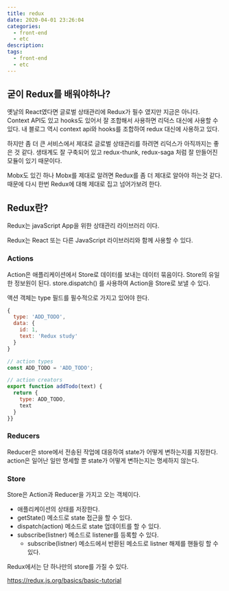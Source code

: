 ```yaml
---
title: redux
date: 2020-04-01 23:26:04
categories:
  - front-end
  - etc
description:
tags:
  - front-end
  - etc
---
```


## 굳이 Redux를 배워야하나?

옛날의 React였다면 글로벌 상태관리에 Redux가 필수 였지만 지금은 아니다. Context API도 있고 hooks도 있어서 잘 조합해서 사용하면 리덕스 대신에 사용할 수 있다. 내 블로그 역시 context api와 hooks를 조합하여 redux 대신에 사용하고 있다.

하지만 좀 더 큰 서비스에서 제대로 글로벌 상태관리를 하려면 리덕스가 아직까지는 좋은 것 같다. 생태계도 잘 구축되어 있고 redux-thunk, redux-saga 처럼 잘 만들어진 모듈이 있기 때문이다.

Mobx도 있긴 하나 Mobx를 제대로 알려면 Redux를 좀 더 제대로 알아야 하는것 같다. 때문에 다시 한번 Redux에 대해 제대로 집고 넘어가보려 한다.

## Redux란?

Redux는 javaScript App을 위한 상태관리 라이브러리 이다.

Redux는 React 또는 다른 JavaScript 라이브러리와 함께 사용할 수 있다.

### Actions

Action은 애플리케이션에서 Store로 데이터를 보내는 데이터 묶음이다. Store의 유일한 정보원이 된다.
store.dispatch() 를 사용하여 Action을 Store로 보낼 수 있다.

액션 객체는 type 필드를 필수적으로 가지고 있어야 한다.

```javascript
{
  type: 'ADD_TODO',
  data: {
    id: 1,
    text: 'Redux study'
  }
}
```

```javascript
// action types
const ADD_TODO = 'ADD_TODO';

// action creators
export function addTodo(text) {
  return {
    type: ADD_TODO,
    text
  }
}}
```

### Reducers

Reducer은 store에서 전송된 작업에 대응하여 state가 어떻게 변하는지를 지정한다.
action은 일어난 일만 명세할 뿐 state가 어떻게 변하는지는 명세하지 않는다.

### Store

Store은 Action과 Reducer을 가지고 오는 객체이다.

- 애플리케이션의 상태를 저장한다.
- getState() 메소드로 state 접근을 할 수 있다.
- dispatch(action) 메소드로 state 업데이트를 할 수 있다.
- subscribe(listner) 메소드로 listener를 등록할 수 있다.
  - subscribe(listner) 메소드에서 반환된 메소드로 listner 해제를 핸들링 할 수 있다.

Redux에서는 단 하나만의 store를 가질 수 있다.

https://redux.js.org/basics/basic-tutorial
